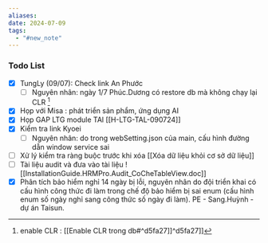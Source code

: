 ```yaml
---
aliases: 
date: 2024-07-09
tags:
  - "#new_note"
---
```

### Todo List
- [x] TungLy (09/07): Check link An Phước
	- [ ] Nguyên nhân: ngày 1/7 Phúc.Dương có restore db mà không chạy lại CLR [^1]
- [x] Họp với Misa : phát triển sản phẩm, ứng dụng AI
- [x] Họp GAP LTG module TAl [[H-LTG-TAL-090724]]
- [x] Kiểm tra link Kyoei
	- [ ] Nguyên nhân: do trong webSetting.json của main, cấu hình đường dẫn window service sai
- [ ] Xử lý kiểm tra ràng buộc trước khi xóa [[Xóa dữ liệu khỏi cơ sở dữ liệu]]
- [ ] Tài liệu audit và đưa vào  tài liệu
	![[InstallationGuide.HRMPro.Audit_CoCheTableView.doc]]
- [x] Phân tích bảo hiểm nghỉ 14 ngày bị lỗi, nguyên nhân do đội triển khai có cấu hình công thức đi làm trong chế độ bảo hiểm bị sai enum (cấu hình enum số ngày nghỉ sang công thức số ngày đi làm). PE - Sang.Huỳnh - dự án Taisun.
[^1]: enable CLR : [[Enable CLR trong db#^d5fa27]]^d5fa27]]
[^2]: kế hoạch chuyển doc từ wiki sang jira : [[Kế hoạch chuyển Doc từ wiki sang confluence]]